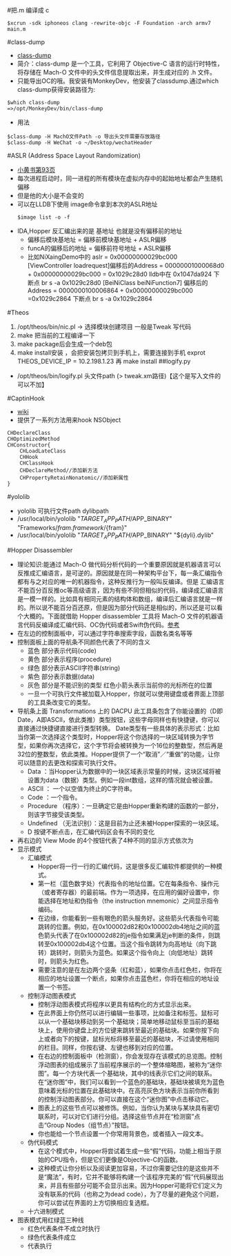 #把.m 编译成 c 
```
$xcrun -sdk iphoneos clang -rewrite-objc -F Foundation -arch armv7 main.m
```
#class-dump 
- [class-dump](https://juejin.im/post/5bd27205f265da0abd355fcc)
- 简介：class-dump 是一个工具，它利用了 Objective-C 语言的运行时特性，将存储在 Mach-O 文件中的头文件信息提取出来，并生成对应的 .h 文件。
- 只能导出OC的哦。我安装有MonkeyDev，他安装了classdump.通过which class-dump获得安装路径为:
```
$which class-dump 
=>/opt/MonkeyDev/bin/class-dump
```
- 用法
```
$class-dump -H MachO文件Path -o 导出头文件需要存放路径
$class-dump -H WeChat -o ~/Desktop/wechatHeader
```
#ASLR (Address Space Layout Randomization)
- [小黄书第93页](http://theiphonewiki.com/wiki/ASLR)
- 每次进程启动时，同一进程的所有模块在虚拟内存中的起始地址都会产生随机偏移
- 但是他的大小是不会变的
- 可以在LLDB下使用 image命令拿到本次的ASLR地址 
  ```
  $image list -o -f
  ```
- IDA,Hopper 反汇编出来的是 基地址 也就是没有偏移前的地址
  - 偏移后模块基地址 = 偏移前模块基地址 + ASLR偏移
  - funcA的偏移后的地址 = 偏移前符号地址 + ASLR偏移
  - 比如NiXaingDemo中的 aslr = 0x00000000029bc000   
  [ViewController loadrequest]偏移后的Address = 00000001000068d0 + 0x00000000029bc000 
  = 0x1029c28d0
  lldb中在 0x1047da924 下断点 br s -a 0x1029c28d0
  [BeiNiClass beiNiFunction7] 偏移后的Address = 0000000100006864 + 0x00000000029bc000 
  =0x1029c2864 下断点 br s -a 0x1029c2864

#Theos
1. /opt/theos/bin/nic.pl -> 选择模块创建项目 一般是Tweak 写代码
2. make 把当前的工程编译一下
3. make package后会生成一个deb包
4. make install安装 ，会把安装包拷贝到手机上，需要连接到手机  exprot THEOS_DEVICE_IP = 10.2.198.1.23 再 make install
##logify.py
- /opt/theos/bin/logify.pl 头文件path (> tweak.xm路径)【这个是写入文件的可以不加】

#CaptinHook
- [wiki](https://github.com/rpetrich/CaptainHook/wiki)
- 提供了一系列方法用来hook NSObject
```
CHDeclareClass
CHOptimizedMethod
CHConstructor{
    CHLoadLateClass
    CHHook
    CHClassHook
    CHDeclareMethod//添加新方法
    CHPropertyRetainNonatomic//添加新属性
}
```

#yololib
- yololib 可执行文件path dylibpath
- /usr/local/bin/yololib "$TARGET_APP_PATH/$APP_BINARY" "Frameworks/${fram}.framework/${fram}"
- /usr/local/bin/yololib "$TARGET_APP_PATH/$APP_BINARY" "${dyli}.dylib"

#Hopper Disassembler
- 理论知识:能通过 Mach-O 做代码分析代码的一个重要原因就是机器语言可以反推成汇编语言，是可逆的。原因就是在同一种架构平台下，每一条汇编指令都有与之对应的唯一的机器指令，这种反推行为一般叫反编译。但是 汇编语言不能百分百反推oc等高级语言，因为有些不同但相似的代码，编译成汇编语言是一模一样的。比如具有相同元素的结构体和数组，编译后汇编语言就是一样的。所以说不能百分百还原，但是因为部分代码还是相似的，所以还是可以看个大概的。下面就借助 Hopper disassembler 工具将 Mach-O 文件的机器语言代码反编译成汇编代码、OC伪代码或者Swift伪代码。[参考](https://sharex.win/?p=125)
- 在左边的控制面板中，可以通过字符串搜索字段，函数名类名等等
- 控制面板上面的导航条不同颜色代表了不同的含义
  - 蓝色 部分表示代码(code)
  - 黄色 部分表示程序(procedure)
  - 绿色 部分表示ASCII字符串(string)
  - 紫色 部分表示数据(data)
  - 灰色 部分是不能识别的类型 红色小箭头表示当前你的光标所在的位置
  - 一旦一个可执行文件被加载入Hopper，你就可以使用键盘或者界面上顶部的工具条改变它的类型。
- 导航条上面 Transformations 上的 DACPU 此工具条包含了你能设置的（D即Date，A即ASCII，依此类推）类型按钮，这些字母同样也有快捷键，你可以直接通过快捷键直接进行类型转换。 Date类型有一些具体的表示形式：比如当你第一次选择这个类型时，Hopper将这个你选择的一块区域转换为字节型，如果你再次选择它，这个字节将会被转换为一个16位的整数型，然后再是32位的整数型，依此类推。Hopper提供了一个“取消”／“重做”的功能，让你可以随意的去更改和探索可执行文件。
  - Data ：当Hopper认为数据中的一块区域表示常量的时候，这块区域将被设置为data（数据）类型。例如一段int数组，这样的情况就会被设置。
  - ASCII ： 一个以空值为终止的C字符串。
  - Code ：一个指令。
  - Procedure （程序）：一旦确定它是由Hopper重新构建的函数的一部分，则该字节接受该类型。
  - Undefined （无法识别）：这是目前为止还未被Hopper探索的一块区域。
  - D 按键不断点击，在汇编代码区会有不同的变化
- 再右边的 View Mode 的4个按钮代表了4种不同的显示方式依次为
- 显示模式
  - 汇编模式  
    - Hopper将一行一行的汇编代码，这是很多反汇编软件都提供的一种模式。
    - 第一栏（蓝色数字处）代表指令的地址位置。它在每条指令、操作元（或者寄存器）的最前端。作为一项选择，在应用的偏好设置中，你能选择在地址和伪指令（the instruction mnemonic）之间显示指令编码。
    - 在边缘，你能看到一些有眼色的箭头服务好。这些箭头代表指令可能跳转的位置。例如，在0x100002d82和0x100002db4地址之间的蓝色箭头代表了在0x100002d82的je指令如果满足je判断的条件，则跳转至0x100002db4这个位置。当这个指令跳转为向高地址（向下跳转）跳转时，则箭头为蓝色。如果这个指令向上（向低地址）跳转时，则箭头为红色。
    - 需要注意的是在左边两个竖条（红和蓝），如果你点击红色栏，你将在相应的地址设置一个断点，如果你点击蓝色栏，你将在相应的地址设置一个书签。
  - 控制浮动图表模式 
    - 控制浮动图表模式将程序以更具有结构化的方式显示出来。
    - 在此界面上你仍然可以进行编辑一些事项，比如备注和标签。鼠标可以从一个基础块移动到另一个基础块；简单地移动鼠标至当前的基础块上，使用你键盘上的方位键来跳转至最近的基础块。如果你按下向上或者向下的按键，鼠标光标将移至最近的基础块，不过请使用相同的栏目。同样，你按右键、左键也移到对应的位置。
    - 在右边的控制面板中（检测窗），你会发现存在该模式的总览图。控制浮动图表的组成展示了当前程序展示的一个整体缩略图，被称为“迷你图”。每一个方块代表一个基础块，其中的线表示它们之间的联系。在“迷你图”中，我们可以看到一个蓝色的基础块，基础块被填充为蓝色意味着光标的位置在此基础块中。在高亮灰色方块表示当前你所看到的控制浮动图表部分。你可以直接在这个“迷你图”中点击移动它。
    - 图表上的这些节点可以被修饰。例如，当你认为某块与某块具有密切联系时，可以对它们进行分组。选择这些节点并在“检测窗”点击“Group Nodes（组节点）”按钮。
    - 你也能给一个节点设置一个你常用背景色，或者插入一段文本。
  - 伪代码模式 
    - 在这个模式中，Hopper将尝试着生成一些“假”代码，功能上相当于原始的CPU指令，但是它们更像是Objective-C的函数。
    - 这种模式让你分析以及阅读更加容易，不过你需要记住的是这些并不是“魔法”，有时，它并不能够将构建一个该程序完美的“假”代码展现出来，并且有些部分可能不会显示出来。因为Hopper可能将它们定义为没有联系的代码（也称之为dead code），为了尽量的避免这个问题，你可以尝试在界面的上方切换相应复选框。
  - 十六进制模式
- 图表模式用红绿蓝三种线
  - 红色代表条件不成立时执行
  - 绿色代表条件成立
  - 代表执行